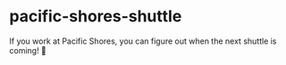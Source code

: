 # pacific-shores-shuttle
If you work at Pacific Shores, you can figure out when the next shuttle is coming! 🚌
